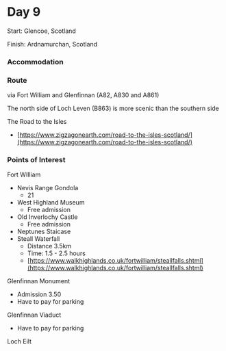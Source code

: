 # Day 9

Start: Glencoe, Scotland

Finish: Ardnamurchan, Scotland

### Accommodation

### **Route**

via Fort William and Glenfinnan \(A82, A830 and A861\)

The north side of Loch Leven \(B863\) is more scenic than the southern side

The Road to the Isles

* [https://www.zigzagonearth.com/road-to-the-isles-scotland/](https://www.zigzagonearth.com/road-to-the-isles-scotland/)

### Points of Interest

Fort WIlliam

* Nevis Range Gondola
  * 21
* West Highland Museum
  * Free admission
* Old Inverlochy Castle
  * Free admission
* Neptunes Staicase
* Steall Waterfall
  * Distance 3.5km
  * Time: 1.5 - 2.5 hours
  * [https://www.walkhighlands.co.uk/fortwilliam/steallfalls.shtml](https://www.walkhighlands.co.uk/fortwilliam/steallfalls.shtml)

Glenfinnan Monument

* Admission 3.50
* Have to pay for parking

Glenfinnan Viaduct

* Have to pay for parking

Loch Eilt

